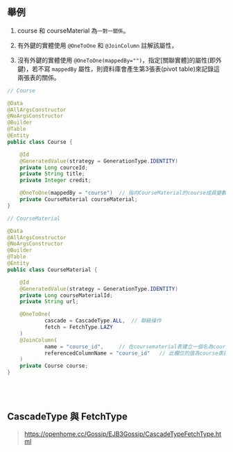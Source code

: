 ## 舉例
1. course 和 courseMaterial 為`一對一關係`。

2. 有外鍵的實體使用 `@OneToOne` 和 `@JoinColumn` 註解該屬性，

3. 沒有外鍵的實體使用 `@OneToOne(mappedBy="")`，指定[關聯實體]的屬性(即外鍵)，若不寫 `mappedBy` 屬性，則資料庫會產生第3張表(pivot table)來記錄這兩張表的關係。

```java
// Course

@Data
@AllArgsConstructor
@NoArgsConstructor
@Builder
@Table
@Entity
public class Course {

    @Id
    @GeneratedValue(strategy = GenerationType.IDENTITY)
    private Long courceId;
    private String title;
    private Integer credit;

    @OneToOne(mappedBy = "course")  // 指向CourseMaterial的course成員變數(即擁有方的外鍵屬性名)
    private CourseMaterial courseMaterial;
}
```
```java
// CourseMaterial

@Data
@AllArgsConstructor
@NoArgsConstructor
@Builder
@Table
@Entity
public class CourseMaterial {

    @Id
    @GeneratedValue(strategy = GenerationType.IDENTITY)
    private Long courseMaterialId;
    private String url;

    @OneToOne(
            cascade = CascadeType.ALL,  // 聯級操作
            fetch = FetchType.LAZY
    )
    @JoinColumn(
            name = "course_id",     // 在coursematerial表建立一個名為course_id的欄位
            referencedColumnName = "course_id"   // 此欄位的值為course表的course_id欄位 
    )
    private Course course;
}
```

<br/>

<br/>

## CascadeType 與 FetchType
> https://openhome.cc/Gossip/EJB3Gossip/CascadeTypeFetchType.html